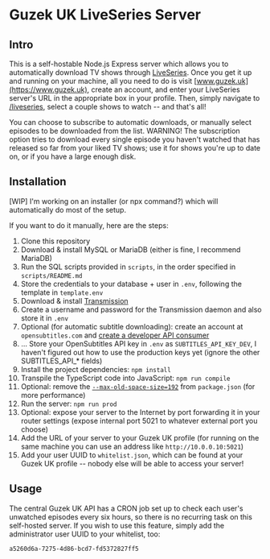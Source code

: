 # Guzek UK LiveSeries Server

## Intro

This is a self-hostable Node.js Express server which allows you to automatically download TV shows through [LiveSeries](https://www.guzek.uk/liveseries).
Once you get it up and running on your machine, all you need to do is visit [www.guzek.uk](https://www.guzek.uk), create an account, and enter your LiveSeries server's URL in the appropriate box in your profile.
Then, simply navigate to [/liveseries](https://www.guzek.uk/liveseries), select a couple shows to watch -- and that's all!

You can choose to subscribe to automatic downloads, or manually select episodes to be downloaded from the list.
WARNING! The subscription option tries to download every single episode you haven't watched that has released so far from your liked TV shows; use it for shows you're up to date on, or if you have a large enough disk.

## Installation

[WIP] I'm working on an installer (or npx command?) which will automatically do most of the setup.

If you want to do it manually, here are the steps:
1. Clone this repository
2. Download & install MySQL or MariaDB (either is fine, I recommend MariaDB)
3. Run the SQL scripts provided in `scripts`, in the order specified in `scripts/README.md`
4. Store the credentials to your database + user in `.env`, following the template in `template.env`
5. Download & install [Transmission](https://transmissionbt.com/download)
6. Create a username and password for the Transmission daemon and also store it in `.env`
7. Optional (for automatic subtitle downloading): create an account at `opensubtitles.com` and [create a developer API consumer](https://www.opensubtitles.com/en/consumers)
8. ... Store your OpenSubtitles API key in `.env` as `SUBTITLES_API_KEY_DEV`, I haven't figured out how to use the production keys yet (ignore the other SUBTITLES_API_* fields)
9. Install the project dependencies: `npm install`
10. Transpile the TypeScript code into JavaScript: `npm run compile`
11. Optional: remove the [`--max-old-space-size=192`](https://stackoverflow.com/questions/48387040/how-do-i-determine-the-correct-max-old-space-size-for-node-js) from `package.json` (for more performance)
12. Run the server: `npm run prod`
13. Optional: expose your server to the Internet by port forwarding it in your router settings (expose internal port 5021 to whatever external port you choose)
14. Add the URL of your server to your Guzek UK profile (for running on the same machine you can use an address like `http://10.0.0.10:5021`)
15. Add your user UUID to `whitelist.json`, which can be found at your Guzek UK profile -- nobody else will be able to access your server!

## Usage

The central Guzek UK API has a CRON job set up to check each user's unwatched episodes every six hours, so there is no recurring task on this self-hosted server. If you wish to use this feature, simply add the administrator user UUID to your whitelist, too:
```
a5260d6a-7275-4d86-bcd7-fd5372827ff5
```
